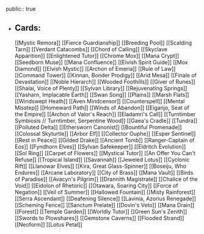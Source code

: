 public:: true
- ## Cards:
	[[Mystic Remora]]
	[[Fierce Guardianship]]
	[[Breeding Pool]]
	[[Scalding Tarn]]
	[[Verdant Catacombs]]
	[[Chord of Calling]]
	[[Skyclave Apparition]]
	[[Enlightened Tutor]]
	[[Chrome Mox]]
	[[Mana Crypt]]
	[[Seedborn Muse]]
	[[Mana Confluence]]
	[[Elvish Spirit Guide]]
	[[Mox Diamond]]
	[[Elvish Mystic]]
	[[Archon of Emeria]]
	[[Rule of Law]]
	[[Command Tower]]
	[[Kinnan, Bonder Prodigy]]
	[[Arid Mesa]]
	[[Finale of Devastation]]
	[[Noble Hierarch]]
	[[Wooded Foothills]]
	[[Giver of Runes]]
	[[Shalai, Voice of Plenty]]
	[[Sylvan Library]]
	[[Rejuvenating Springs]]
	[[Yasharn, Implacable Earth]]
	[[Swan Song]]
	[[Plains]]
	[[Marsh Flats]]
	[[Windswept Heath]]
	[[Aven Mindcensor]]
	[[Counterspell]]
	[[Mental Misstep]]
	[[Homeward Path]]
	[[Winds of Abandon]]
	[[Eiganjo, Seat of the Empire]]
	[[Archon of Valor's Reach]]
	[[Eladamri's Call]]
	[[Turntimber Symbiosis // Turntimber, Serpentine Wood]]
	[[Gaea's Cradle]]
	[[Tundra]]
	[[Polluted Delta]]
	[[Ethersworn Canonist]]
	[[Bountiful Promenade]]
	[[Colossal Skyturtle]]
	[[Arbor Elf]]
	[[Collector Ouphe]]
	[[Esper Sentinel]]
	[[Rest in Peace]]
	[[Gilded Drake]]
	[[Ancient Tomb]]
	[[Ranger-Captain of Eos]]
	[[Fyndhorn Elves]]
	[[Sylvan Safekeeper]]
	[[Eldritch Evolution]]
	[[Sol Ring]]
	[[Carpet of Flowers]]
	[[Mystical Tutor]]
	[[An Offer You Can't Refuse]]
	[[Tropical Island]]
	[[Savannah]]
	[[Jeweled Lotus]]
	[[Cyclonic Rift]]
	[[Llanowar Elves]]
	[[Kira, Great Glass-Spinner]]
	[[Boseiju, Who Endures]]
	[[Arcane Laboratory]]
	[[City of Brass]]
	[[Mana Vault]]
	[[Birds of Paradise]]
	[[Avacyn's Pilgrim]]
	[[Drannith Magistrate]]
	[[Chalice of the Void]]
	[[Eidolon of Rhetoric]]
	[[Otawara, Soaring City]]
	[[Force of Negation]]
	[[Veil of Summer]]
	[[Hallowed Fountain]]
	[[Misty Rainforest]]
	[[Serra Ascendant]]
	[[Deafening Silence]]
	[[Lavinia, Azorius Renegade]]
	[[Scheming Fence]]
	[[Sanctum Prelate]]
	[[Dovin's Veto]]
	[[Mana Drain]]
	[[Forest]]
	[[Temple Garden]]
	[[Worldly Tutor]]
	[[Green Sun's Zenith]]
	[[Swords to Plowshares]]
	[[Gemstone Caverns]]
	[[Flooded Strand]]
	[[Neoform]]
	[[Lotus Petal]]
